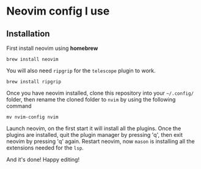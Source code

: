 # Neovim config I use

## Installation

First install neovim using **homebrew**

```
brew install neovim
```

You will also need `ripgrip` for the `telescope` plugin to work.

```
brew install ripgrip
```

Once you have neovim installed, clone this repository into your `~/.config/` folder, then rename the cloned folder to `nvim` by using the following command

```
mv nvim-config nvim
```

Launch neovim, on the first start it will install all the plugins. Once the plugins are installed, quit the plugin manager by pressing 'q', then exit neovim by pressing 'q' again.
Restart neovim, now `mason` is installing all the extensions needed for the `lsp`.

And it's done! Happy editing!
